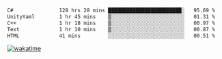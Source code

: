 <!--START_SECTION:waka-->

```txt
C#               128 hrs 28 mins ████████████████████████░   95.69 %
UnityYaml        1 hr 45 mins    ▒░░░░░░░░░░░░░░░░░░░░░░░░   01.31 %
C++              1 hr 18 mins    ▒░░░░░░░░░░░░░░░░░░░░░░░░   00.97 %
Text             1 hr 10 mins    ▒░░░░░░░░░░░░░░░░░░░░░░░░   00.87 %
HTML             41 mins         ░░░░░░░░░░░░░░░░░░░░░░░░░   00.51 %
```

<!--END_SECTION:waka-->
[![wakatime](https://wakatime.com/badge/user/6c2f442e-41b4-42e3-bc06-d5d8203ad1da.svg)](https://wakatime.com/@6c2f442e-41b4-42e3-bc06-d5d8203ad1da)
